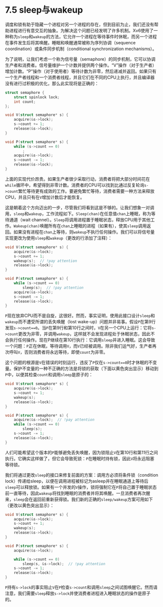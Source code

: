 # 7.5 sleep与wakeup

调度和锁有助于隐藏一个进程对另一个进程的存在，但到目前为止，我们还没有帮助进程进行有意交互的抽象。为解决这个问题已经发明了许多机制。Xv6使用了一种称为`sleep`和`wakeup`的方法，它允许一个进程在等待事件时休眠，而另一个进程在事件发生后将其唤醒。睡眠和唤醒通常被称为序列协调（sequence coordination）或条件同步机制（conditional synchronization mechanisms）。

为了说明，让我们考虑一个称为信号量（semaphore）的同步机制，它可以协调生产者和消费者。信号量维护一个计数并提供两个操作。“V”操作（对于生产者）增加计数。“P”操作（对于使用者）等待计数为非零，然后递减并返回。如果只有一个生产者线程和一个消费者线程，并且它们在不同的CPU上执行，并且编译器没有进行过积极的优化，那么此实现将是正确的：

```c
struct semaphore {
    struct spinlock lock;
    int count;
};

void V(struct semaphore* s) {
    acquire(&s->lock);
    s->count += 1;
    release(&s->lock);
}

void P(struct semaphore* s) {
    while (s->count == 0)
        ;
    acquire(&s->lock);
    s->count -= 1;
    release(&s->lock);
}
```

上面的实现代价昂贵。如果生产者很少采取行动，消费者将把大部分时间花在`while`循环中，希望得到非零计数。消费者的CPU可以找到比通过反复轮询`s->count`繁忙等待更有成效的工作。要避免繁忙等待，消费者需要一种方法来释放CPU，并且只有在`V`增加计数后才能恢复。

这是朝着这个方向迈出的一步，尽管我们将看到这是不够的。让我们想象一对调用，`sleep`和`wakeup`，工作流程如下。`Sleep(chan)`在任意值`chan`上睡眠，称为等待通道（wait channel）。`Sleep`将调用进程置于睡眠状态，释放CPU用于其他工作。`Wakeup(chan)`唤醒所有在`chan`上睡眠的进程（如果有），使其`sleep`调用返回。如果没有进程在`chan`上等待，则`wakeup`不执行任何操作。我们可以将信号量实现更改为使用`sleep`和`wakeup`（更改的行添加了注释）：

```c
void V(struct semaphore* s) {
    acquire(&s->lock);
    s->count += 1;
    wakeup(s);  // !pay attention
    release(&s->lock);
}

void P(struct semaphore* s) {
    while (s->count == 0)
        sleep(s);  // !pay attention
    acquire(&s->lock);
    s->count -= 1;
    release(&s->lock);
}
```

`P`现在放弃CPU而不是自旋，这很好。然而，事实证明，使用此接口设计`sleep`和`wakeup`而不遭受所谓的丢失唤醒（lost wake-up）问题并非易事。假设`P`在第9行发现`s->count==0`。当`P`在第9行和第10行之间时，`V`在另一个CPU上运行：它将`s->count`更改为非零，并调用`wakeup`，这样就不会发现进程处于休眠状态，因此不会执行任何操作。现在P继续在第10行执行：它调用`sleep`并进入睡眠。这会导致一个问题：`P`正在休眠，等待调用`V`，而`V`已经被调用。除非我们运气好，生产者再次呼叫`V`，否则消费者将永远等待，即使`count`为非零。

这个问题的根源是`V`在错误的时刻运行，违反了`P`仅在`s->count==0`时才休眠的不变量。保护不变量的一种不正确的方法是将锁的获取（下面以黄色突出显示）移动到`P`中，以便其检查`count`和调用`sleep`是原子的：

```c
void V(struct semaphore* s) {
    acquire(&s->lock);
    s->count += 1;
    wakeup(s);
    release(&s->lock);
}

void P(struct semaphore* s) {
    acquire(&s->lock);  // !pay attention
    while (s->count == 0)
        sleep(s);
    s->count -= 1;
    release(&s->lock);
}
```

人们可能希望这个版本的`P`能够避免丢失唤醒，因为锁阻止`V`在第10行和第11行之间执行。它确实这样做了，但它会导致死锁：`P`在睡眠时持有锁，因此`V`将永远阻塞等待锁。

我们将通过更改`sleep`的接口来修复前面的方案：调用方必须将条件锁（condition lock）传递给sleep，以便在调用进程被标记为asleep并在睡眠通道上等待后`sleep`可以释放锁。如果有一个并发的`V`操作，锁将强制它在`P`将自己置于睡眠状态前一直等待，因此`wakeup`将找到睡眠的消费者并将其唤醒。一旦消费者再次醒来，`sleep`会在返回前重新获得锁。我们新的正确的`sleep/wakeup`方案可用如下（更改以黄色突出显示）：

```c
void V(struct semaphore* s) {
    acquire(&s->lock);
    s->count += 1;
    wakeup(s);
    release(&s->lock);
}

void P(struct semaphore* s) {
    acquire(&s->lock);

    while (s->count == 0)
        sleep(s, &s->lock);  // !pay attention
    s->count -= 1;
    release(&s->lock);
}
```

`P`持有`s->lock`的事实阻止`V`在`P`检查`s->count`和调用`sleep`之间试图唤醒它。然而请注意，我们需要`sleep`释放`s->lock`并使消费者进程进入睡眠状态的操作是原子的。